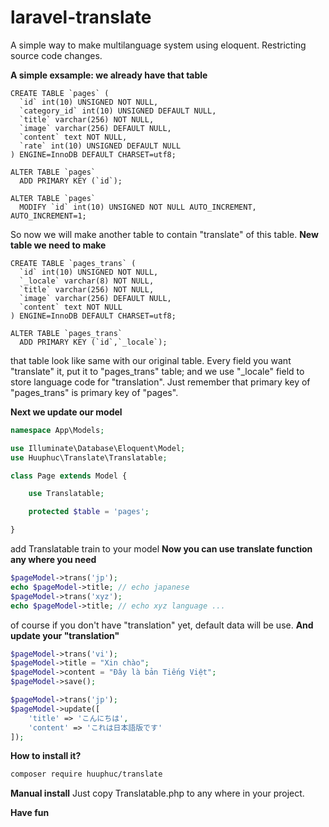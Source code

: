 # laravel-translate

A simple way to make multilanguage system using eloquent.
Restricting source code changes.

**A simple exsample: we already have that table**
```mysql
CREATE TABLE `pages` (
  `id` int(10) UNSIGNED NOT NULL,
  `category_id` int(10) UNSIGNED DEFAULT NULL,
  `title` varchar(256) NOT NULL,
  `image` varchar(256) DEFAULT NULL,
  `content` text NOT NULL,
  `rate` int(10) UNSIGNED DEFAULT NULL
) ENGINE=InnoDB DEFAULT CHARSET=utf8;

ALTER TABLE `pages`
  ADD PRIMARY KEY (`id`);

ALTER TABLE `pages`
  MODIFY `id` int(10) UNSIGNED NOT NULL AUTO_INCREMENT, AUTO_INCREMENT=1;
```

So now we will make another table to contain "translate" of this table.
**New table we need to make**
```mysql
CREATE TABLE `pages_trans` (
  `id` int(10) UNSIGNED NOT NULL,
  `_locale` varchar(8) NOT NULL,
  `title` varchar(256) NOT NULL,
  `image` varchar(256) DEFAULT NULL,
  `content` text NOT NULL
) ENGINE=InnoDB DEFAULT CHARSET=utf8;

ALTER TABLE `pages_trans`
  ADD PRIMARY KEY (`id`,`_locale`);
```

that table look like same with our original table. Every field you want "translate" it, put it to "pages_trans" table; and we use "_locale" field to store language code for "translation". Just remember that primary key of "pages_trans" is primary key of "pages".

**Next we update our model**
```php
namespace App\Models;

use Illuminate\Database\Eloquent\Model;
use Huuphuc\Translate\Translatable;

class Page extends Model {

    use Translatable;

    protected $table = 'pages';

}
```
add Translatable train to your model
**Now you can use translate function any where you need**
```php
$pageModel->trans('jp');
echo $pageModel->title; // echo japanese
$pageModel->trans('xyz');
echo $pageModel->title; // echo xyz language ...
```
of course if you don't have "translation" yet, default data will be use.
**And update your "translation"**
```php
$pageModel->trans('vi');
$pageModel->title = "Xin chào";
$pageModel->content = "Đây là bản Tiếng Việt";
$pageModel->save();

$pageModel->trans('jp');
$pageModel->update([
	'title' => 'こんにちは', 
	'content' => 'これは日本語版です'
]);
```

**How to install it?**
```bash
composer require huuphuc/translate
```

**Manual install**
Just copy Translatable.php to any where in your project.

**Have fun**


